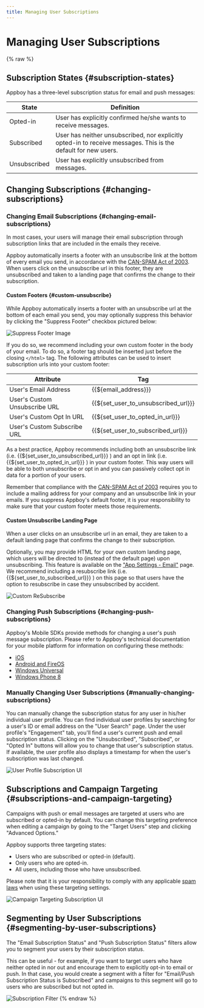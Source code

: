 ```yaml
---
title: Managing User Subscriptions
---
```

# Managing User Subscriptions
{% raw %}

## Subscription States {#subscription-states}
Appboy has a three-level subscription status for email and push messages:

| State | Definition |
| ----- | ---------- |
| Opted-in | User has explicitly confirmed he/she wants to receive messages. |
| Subscribed | User has neither unsubscribed, nor explicitly opted-in to receive messages. This is the default for new users. |
| Unsubscribed | User has explicitly unsubscribed from messages. |

## Changing Subscriptions {#changing-subscriptions}

### Changing Email Subscriptions {#changing-email-subscriptions}
In most cases, your users will manage their email subscription through subscription links that are included in the emails they receive.

Appboy automatically inserts a footer with an unsubscribe link at the bottom of every email you send, in accordance with the [CAN-SPAM Act of 2003][8]. When users click on the unsubscribe url in this footer, they are unsubscribed and taken to a landing page that confirms the change to their subscription.

#### Custom Footers {#custom-unsubscribe}
While Appboy automatically inserts a footer with an unsubscribe url at the bottom of each email you send, you may optionally suppress this behavior by clicking the "Suppress Footer" checkbox pictured below:

![Suppress Footer Image][9]

If you do so, we recommend including your own custom footer in the body of your email. To do so, a footer tag should be inserted just before the closing `</html>` tag. The following attributes can be used to insert subscription urls into your custom footer:

| Attribute | Tag |
| --------- | --- |
| User's Email Address | {{${email_address}}} |
| User's Custom Unsubscribe URL | {{${set_user_to_unsubscribed_url}}} |
| User's Custom Opt In URL | {{${set_user_to_opted_in_url}}} |
| User's Custom Subscribe URL | {{${set_user_to_subscribed_url}}} |

As a best practice, Appboy recommends including both an unsubscribe link (i.e. {{${set_user_to_unsubscribed_url}}} ) and an opt in link (i.e. {{${set_user_to_opted_in_url}}} ) in your custom footer. This way users will be able to both unsubscribe or opt in and you can passively collect opt in data for a portion of your users.

Remember that compliance with the [CAN-SPAM Act of 2003][8] requires you to include a mailing address for your company and an unsubscribe link in your emails. If you suppress Appboy's default footer, it is your responsibility to make sure that your custom footer meets those requirements.

#### Custom Unsubscribe Landing Page
When a user clicks on an unsubscribe url in an email, they are taken to a default landing page that confirms the change to their subscription.

Optionally, you may provide HTML for your own custom landing page, which users will be directed to (instead of the default page) upon unsubscribing. This feature is available on the ["App Settings - Email"][10] page. We recommend including a resubscribe link (i.e. {{${set_user_to_subscribed_url}}} ) on this page so that users have the option to resubscribe in case they unsubscribed by accident.

![Custom ReSubscribe][11]

### Changing Push Subscriptions {#changing-push-subscriptions}
Appboy's Mobile SDKs provide methods for changing a user's push message subscription. Please refer to Appboy's technical documentation for your mobile platform for information on configuring these methods:

- [iOS][12]
- [Android and FireOS][13]
- [Windows Universal][14]
- [Windows Phone 8][15]

### Manually Changing User Subscriptions {#manually-changing-subscriptions}
You can manually change the subscription status for any user in his/her individual user profile. You can find individual user profiles by searching for a user's ID or email address on the "User Search" page. Under the user profile's "Engagement" tab, you'll find a user's current push and email subscription status. Clicking on the "Unsubscribed", "Subscribed", or "Opted In" buttons will allow you to change that user's subscription status. If available, the user profile also displays a timestamp for when the user's subscription was last changed.

![User Profile Subscription UI][16]

## Subscriptions and Campaign Targeting {#subscriptions-and-campaign-targeting}
Campaigns with push or email messages are targeted at users who are subscribed or opted-in by default. You can change this targeting preference when editing a campaign by going to the "Target Users" step and clicking "Advanced Options."

Appboy supports three targeting states:

- Users who are subscribed or opted-in (default).
- Only users who are opted-in.
- All users, including those who have unsubscribed.

Please note that it is your responsibility to comply with any applicable [spam laws][8] when using these targeting settings.

![Campaign Targeting Subscription UI][17]

## Segmenting by User Subscriptions {#segmenting-by-user-subscriptions}
The "Email Subscription Status" and "Push Subscription Status" filters allow you to segment your users by their subscription status.

This can be useful - for example, if you want to target users who have neither opted in nor out and encourage them to explicitly opt-in to email or push. In that case, you would create a segment with a filter for "Email/Push Subscription Status is Subscribed" and campaigns to this segment will go to users who are subscribed but not opted in.

![Subscription Filter][18]
{% endraw %}

[1]: #subscription-states
[2]: #changing-subscriptions
[3]: #changing-email-subscriptions
[4]: #changing-push-subscriptions
[5]: #manually-changing-subscriptions
[6]: #subscriptions-and-campaign-targeting
[7]: #segmenting-by-user-subscriptions
[8]: /Best_Practices/Spam_Regulations
[9]: /assets/img/suppress_footer.png
[10]: https://dashboard.appboy.com/app_settings/app_settings/email/ "Email App Settings"
[11]: /assets/img/custom_resubscribe.png
[12]: https://documentation.appboy.com/User_Data_Collection/Attribute_Tracking/iOS#user-subscriptions
[13]: https://documentation.appboy.com/User_Data_Collection/Attribute_Tracking/Android_and_FireOS#user-subscriptions
[14]: https://documentation.appboy.com/User_Data_Collection/Attribute_Tracking/Windows/Universal#subscription-status
[15]: https://documentation.appboy.com/User_Data_Collection/Attribute_Tracking/Windows/Phone8#subscription-status
[16]: /assets/img/user-profile-subscription-ui.png
[17]: /assets/img/campaign-targeting-subscription-ui.png
[18]: /assets/img/not_optin.png
